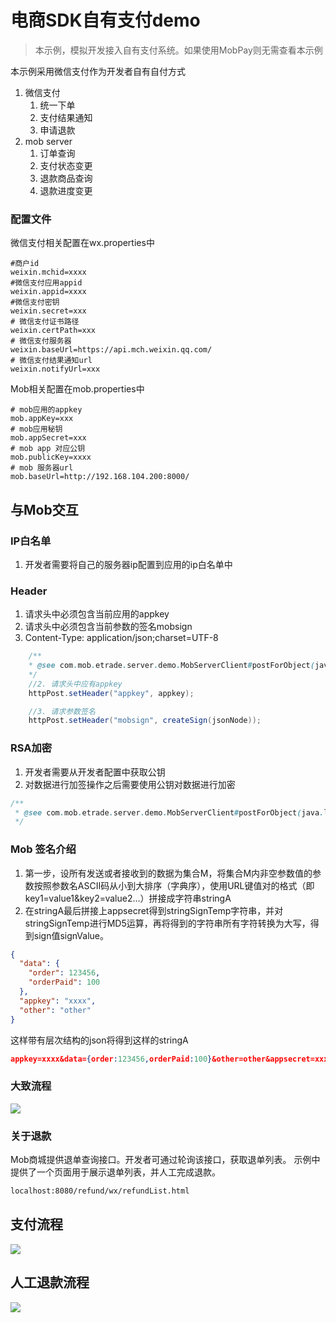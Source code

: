 # 电商SDK自有支付demo

> 本示例，模拟开发接入自有支付系统。如果使用MobPay则无需查看本示例

本示例采用微信支付作为开发者自有自付方式

1. 微信支付
    1. 统一下单
    2. 支付结果通知
    3. 申请退款
2. mob server
    1. 订单查询
    2. 支付状态变更
    3. 退款商品查询
    4. 退款进度变更

### 配置文件
微信支付相关配置在wx.properties中
```properties
#商户id
weixin.mchid=xxxx
#微信支付应用appid
weixin.appid=xxxx
#微信支付密钥
weixin.secret=xxx
# 微信支付证书路径
weixin.certPath=xxx
# 微信支付服务器
weixin.baseUrl=https://api.mch.weixin.qq.com/
# 微信支付结果通知url
weixin.notifyUrl=xxx
```

Mob相关配置在mob.properties中
```properties
# mob应用的appkey
mob.appKey=xxx
# mob应用秘钥
mob.appSecret=xxx
# mob app 对应公钥
mob.publicKey=xxxx
# mob 服务器url
mob.baseUrl=http://192.168.104.200:8000/
```

## 与Mob交互

### IP白名单
1. 开发者需要将自己的服务器ip配置到应用的ip白名单中

### Header
1. 请求头中必须包含当前应用的appkey
2. 请求头中必须包含当前参数的签名mobsign
3. Content-Type: application/json;charset=UTF-8
```java
    /**
    * @see com.mob.etrade.server.demo.MobServerClient#postForObject(java.lang.String, java.lang.Object, com.fasterxml.jackson.core.type.TypeReference) 
    */
    //2. 请求头中应有appkey
    httpPost.setHeader("appkey", appkey);

    //3. 请求参数签名
    httpPost.setHeader("mobsign", createSign(jsonNode));
```

### RSA加密
1. 开发者需要从开发者配置中获取公钥
2. 对数据进行加签操作之后需要使用公钥对数据进行加密
```java
/**
 * @see com.mob.etrade.server.demo.MobServerClient#postForObject(java.lang.String, java.lang.Object, com.fasterxml.jackson.core.type.TypeReference) 
 */
```

### Mob 签名介绍
1. 第一步，设所有发送或者接收到的数据为集合M，将集合M内非空参数值的参数按照参数名ASCII码从小到大排序（字典序），使用URL键值对的格式（即key1=value1&key2=value2…）拼接成字符串stringA
2. 在stringA最后拼接上appsecret得到stringSignTemp字符串，并对stringSignTemp进行MD5运算，再将得到的字符串所有字符转换为大写，得到sign值signValue。
```json
{
  "data": {
    "order": 123456,
    "orderPaid": 100
  },
  "appkey": "xxxx",
  "other": "other"
}
```
这样带有层次结构的json将得到这样的stringA
```json
appkey=xxxx&data={order:123456,orderPaid:100}&other=other&appsecret=xxxx
```

### 大致流程
![](etc/sign_rsa.jpg)

### 关于退款
Mob商城提供退单查询接口。开发者可通过轮询该接口，获取退单列表。
示例中提供了一个页面用于展示退单列表，并人工完成退款。
```bash
localhost:8080/refund/wx/refundList.html
```
## 支付流程
![](etc/unified_order.png)

## 人工退款流程
![](etc/refund_order.png)

